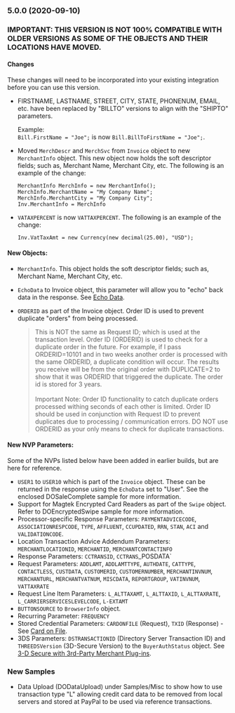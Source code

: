 ## <small>5.0.0 (2020-09-10)</small>

### IMPORTANT: THIS VERSION IS NOT 100%  COMPATIBLE WITH OLDER VERSIONS AS SOME OF THE OBJECTS AND THEIR LOCATIONS HAVE MOVED.

#### Changes
These changes will need to be incorporated into your existing integration before you can use this version.
* FIRSTNAME, LASTNAME, STREET, CITY, STATE, PHONENUM, EMAIL, etc. have been replaced by "BILLTO" versions to align with the "SHIPTO" parameters. </p>Example:</br>`Bill.FirstName = "Joe";` is now `Bill.BillToFirstName = "Joe";`.

* Moved `MerchDescr` and `MerchSvc` from `Invoice` object to new `MerchantInfo` object. This new object now holds the soft descriptor fields; such as, Merchant Name, Merchant City, etc.  The following is an example of the change:

	```<language>
	MerchantInfo MerchInfo = new MerchantInfo();
	MerchInfo.MerchantName = "My Company Name";
	MerchInfo.MerchantCity = "My Company City";
	Inv.MerchantInfo = MerchInfo
	```

* `VATAXPERCENT` is now `VATTAXPERCENT`.  The following is an example of the change:

	`Inv.VatTaxAmt = new Currency(new decimal(25.00), "USD");`

#### New Objects:
* `MerchantInfo`.  This object holds the soft descriptor fields; such as, Merchant Name, Merchant City, etc. 
* `EchoData` to Invoice object, this parameter will allow you to "echo" back data in the response. See [Echo Data](https://developer.paypal.com/docs/payflow/integration-guide/submit-transactions/#echo-data).

* `ORDERID` as part of the Invoice object. Order ID is used to prevent duplicate "orders" from being processed.

	>This is NOT the same as Request ID; which is used at the transaction level.  Order ID (ORDERID) is used to check for a duplicate order in the future.  For example, if I pass ORDERID=10101 and in two weeks another order is processed with the same ORDERID, a duplicate condition will occur.  The results you receive will be from the original order with DUPLICATE=2 to show that it was ORDERID that triggered the duplicate. The order id is stored for 3 years.</br></br>Important Note: Order ID functionality to catch duplicate orders processed withing seconds of each other is limited.  Order ID should be used in conjunction with Request ID to prevent duplicates due to processing / communication errors. DO NOT use ORDERID as your only means to check for duplicate transactions.

#### New NVP Parameters:
Some of the NVPs listed below have been added in earlier builds, but are here for reference.

* `USER1` to `USER10` which is part of the `Invoice` object.  These can be returned in the response using the `EchoData` set to "User". See the enclosed DOSaleComplete sample for more information.
* Support for Magtek Encrypted Card Readers as part of the `Swipe` object.  Refer to DOEncryptedSwipe sample for more information.
* Processor-specific Response Parameters: `PAYMENTADVICECODE`, `ASSOCIATIONRESPCODE`, `TYPE`, `AFFLUENT`, `CCUPDATED`, `RRN`, `STAN`, `ACI` and `VALIDATIONCODE`.
* Location Transaction Advice Addendum Parameters: `MERCHANTLOCATIONID`, `MERCHANTID`, `MERCHANTCONTACTINFO`
* Response Parameters: `CCTRANSID`, `CCTRANS`_POSDATA`
* Request Parameters: `ADDLAMT`, `ADDLAMTTYPE`, `AUTHDATE`, `CATTYPE`, `CONTACTLESS`, `CUSTDATA`, `CUSTOMERID`, `CUSTOMERNUMBER`, `MERCHANTINVNUM`, `MERCHANTURL`, `MERCHANTVATNUM`, `MISCDATA`, `REPORTGROUP`, `VATINVNUM`, `VATTAXRATE`
* Request Line Item Parameters: `L_ALTTAXAMT`, `L_ALTTAXID`, `L_ALTTAXRATE`, `L_CARRIERSERVICESLEVELCODE`, `L-EXTAMT`
* `BUTTONSOURCE` to `BrowserInfo` object.
* Recurring Parameter: `FREQUENCY`
* Stored Credential Parameters: `CARDONFILE` (Request), `TXID` (Response) - See [Card on File](https://developer.paypal.com/docs/payflow/integration-guide/card-on-file/#supported-card-on-file-types).
* 3DS Parameters: `DSTRANSACTIONID` (Directory Server Transaction ID) and `THREEDSVersion` (3D-Secure Version) to the `BuyerAuthStatus` object. See [3-D Secure with 3rd-Party Merchant Plug-ins](https://developer.paypal.com/docs/payflow/3d-secure-mpi/).

### New Samples
* Data Upload (DODataUpload) under Samples/Misc to show how to use transaction type "L" allowing credit card data to be removed from local servers and stored at PayPal to be used via reference transactions.
